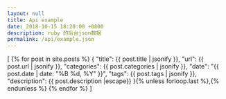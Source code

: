 ```yaml
---
layout: null
title: Api example
date: 2018-10-15 18:20:00 +0800 
description: ruby 的后台json数据
permalink: /api/example.json
---
```

[
{% for post in site.posts %}
    {
        "title": {{ post.title | jsonify }},
        "url": {{ post.url | jsonify }},
        "categories": {{ post.categories | jsonify }},
        "date": "{{ post.date | date: "%B %d, %Y" }}",
        "tags": {{ post.tags | jsonify }},
	"description": {{ post.description |escape}}
    }{% unless forloop.last %},{% endunless %}
{% endfor %}
]
